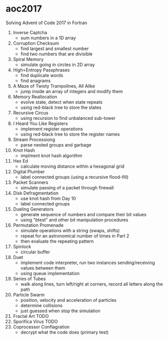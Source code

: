 # aoc2017
Solving Advent of Code 2017 in Fortran

1. Inverse Captcha
    - sum numbers in a 1D array
2. Corruption Checksum
    - find largest and smallest number
    - find two numbers that are divisible
3. Spiral Memory
    - simulate going in circles in 2D array
4. High=Entropy Passphrases
    - find duplicate words
    - find anagrams
5. A Maze of Twisty Trampolines, All Alike
    - jump inside an array of integers and modify them
6. Memory Reallocation
    - evolve state, detect when state repeats
    - using red-black tree to store the states
7. Recursive Circus
    - using recursion to find unbalanced sub-tower
8. I Heard You Like Registers
    - implement register operations
    - using red-black tree to store the register names
9. Stream Processiong
    - parse nested groups and garbage
10. Knot Hash
    - implment knot hash algorithm
11. Hex Ed
    - calculate moving distance within a hexagonal grid
12. Digital Plumber
    - label connected groups (using a recursive flood-fill)
13. Packet Scanners
    - simulate passing of a packet through firewall
14. Disk Defragmentation
    - use knot hash from Day 10
    - label connected groups
15. Dueling Generators
    - generate sequence of numbers and compare their bit values
    - using "btest" and other bit manipulation procedures
16. Permutation Promenade
    - simulate operations with a string (swaps, shifts)
    - repeat for an astronomical number of times in Part 2
    - then evaluate the repeating pattern
17. Spinlock
    - circular buffer
18. Duet
    - implement code interpreter, run two instances sending/receiving values between them
    - using queue implementation
19. Series of Tubes
    - walk along lines, turn left/right at corners, record all letters along the path
20. Particle Swarm
    - position, velocity and acceleration of particles
    - determine collisions
    - just guessed when stop the simulation
21. Fractal Art
    TODO
22. Sporifica Virus
    TODO
23. Coprocessor Conflagration
    - decrypt what the code does (primary test)